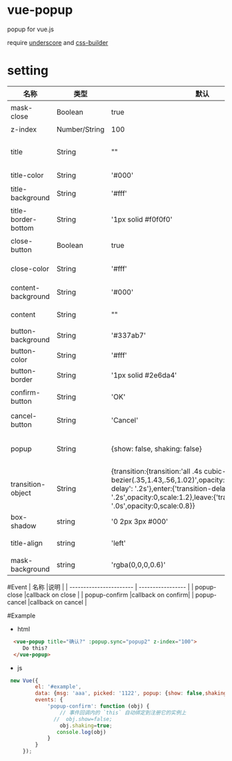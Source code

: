 # vue-popup
popup for vue.js

require [underscore](https://github.com/jashkenas/underscore) and [css-builder](https://github.com/johnnyGoo/css-builder)

# setting
| 名称                    |类型               |默认       | 说明                                     |
| ----------------------- | ----------------- | -------- | ---------------------------------------- |
|mask-close               |Boolean            |true      | 点击空白处是否关闭                                        |
|z-index                  |Number/String      |100       | z-index                                  |
|title                    |String             |""        | 标题 如果''隐藏标题                               |
|title-color              |String             |'#000'    | 标题颜色                            |
|title-background         |String             |'#fff'    | 标题背景颜色                                        |
|title-border-bottom      |String             |'1px solid #f0f0f0'|  标题下边框                                        |
|close-button             |Boolean            |true      | 是否现实关闭按钮                           |
|close-color              |String             |'#fff'    | 关闭按钮颜色                              |
|content-background       |String             |'#000'    | 内容背景颜色                              |
|content                  |String             |""        | 内容 支持html                              |
|button-background        |String             |'#337ab7' | 按钮背景                             |
|button-color             |String             |'#fff'       |  按钮颜色                                         |
|button-border            |String             |'1px solid #2e6da4'       |  按钮边框                                         |
|confirm-button           |String             |'OK'       | 确认按钮文字                                        |
|cancel-button            |String             |'Cancel'       | 取消按钮文字                                        |
|popup                    |String             |{show: false, shaking: false}       |  控制popUp对象                                        |
|transition-object        |String             |{transition:{transition:'all .4s cubic-bezier(.35,1.43,.56,1.02)',opacity:1,scale:1,'transition-delay': '.2s'},enter:{'transition-delay': '.2s',opacity:0,scale:1.2},leave:{'transition-delay': '.0s',opacity:0,scale:0.8}}       | transition 对象 ,详见CssBuilder                                      |
|box-shadow               |string             |'0 2px 3px #000'| 窗口投影
|title-align              |string             |'left'    | 标题文字对齐
|mask-background          |string             |'rgba(0,0,0,0.6)'| 蒙板背景




#Event
| 名称                    |说明                |
| ----------------------- | ----------------- |
| popup-close             |callback on close  |
| popup-confirm           |callback on confirm|
| popup-cancel            |callback on cancel |


#Example
* html
```html
  <vue-popup title="确认?" :popup.sync="popup2" z-index="100">
     Do this?
  </vue-popup>
```
* js
```js
 new Vue({
         el: '#example',
         data: {msg: 'aaa', picked: '1122', popup: {show: false,shaking:false},popup2: {show: false,shaking:false}},
         events: {
             'popup-confirm': function (obj) {
                 // 事件回调内的 `this` 自动绑定到注册它的实例上
               //  obj.show=false;
                 obj.shaking=true;
                console.log(obj)
             }
         }
     });
```


